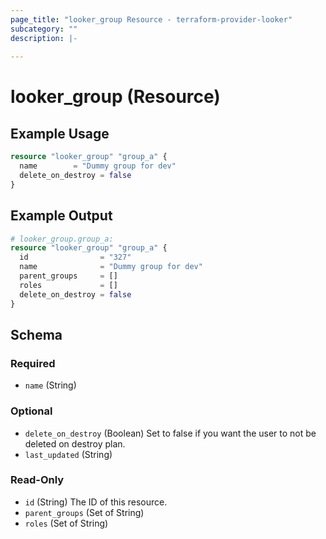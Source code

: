 ```yaml
---
page_title: "looker_group Resource - terraform-provider-looker"
subcategory: ""
description: |-
  
---
```

# looker_group (Resource)

## Example Usage
```terraform
resource "looker_group" "group_a" {
  name        = "Dummy group for dev"
  delete_on_destroy = false
}
```

## Example Output
```terraform
# looker_group.group_a:
resource "looker_group" "group_a" {
  id                = "327"
  name              = "Dummy group for dev"
  parent_groups     = []
  roles             = []
  delete_on_destroy = false
}
```

<!-- schema generated by tfplugindocs -->
## Schema

### Required

- `name` (String)

### Optional

- `delete_on_destroy` (Boolean) Set to false if you want the user to not be deleted on destroy plan.
- `last_updated` (String)

### Read-Only

- `id` (String) The ID of this resource.
- `parent_groups` (Set of String)
- `roles` (Set of String)

